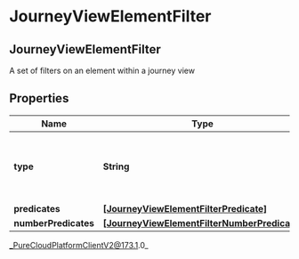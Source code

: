 # JourneyViewElementFilter

## JourneyViewElementFilter
A set of filters on an element within a journey view

## Properties

|Name | Type | Description | Notes|
|------------ | ------------- | ------------- | -------------|
| **type** | **String** | Boolean operation to apply to the provided predicates and clauses. Valid values: And | |
| **predicates** | [**[JourneyViewElementFilterPredicate]**]([JourneyViewElementFilterPredicate]) | predicates | [optional] |
| **numberPredicates** | [**[JourneyViewElementFilterNumberPredicate]**]([JourneyViewElementFilterNumberPredicate]) | numberPredicates | [optional] |



_PureCloudPlatformClientV2@173.1.0_
